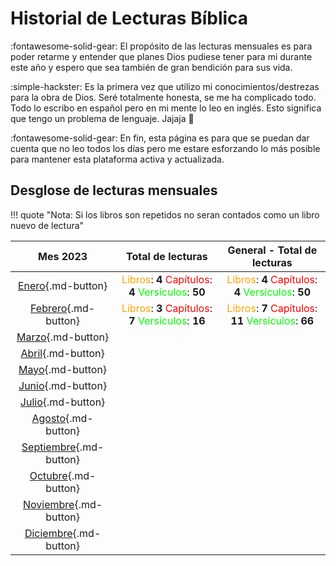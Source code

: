 # Historial de Lecturas Bíblica

:fontawesome-solid-gear: El propósito de las lecturas mensuales es para poder retarme y entender que planes Dios pudiese tener para mi durante este año y espero que sea también de gran bendición para sus vida.

:simple-hackster: Es la primera vez que utilizo mi conocimientos/destrezas para la obra de Dios. Seré totalmente honesta, se me ha complicado todo. Todo lo escribo en español pero en mi mente lo leo en inglés. Esto significa que tengo un problema de lenguaje. Jajaja 🤣

:fontawesome-solid-gear: En fin, esta página es para que se puedan dar cuenta que no leo todos los días pero me estare esforzando lo más posible para mantener esta plataforma activa y actualizada.

## Desglose de lecturas mensuales
!!! quote "Nota: Si los libros son repetidos no seran contados como un libro nuevo de lectura"


| Mes 2023      | Total de lecturas       | General - Total de lecturas       |
| :-----------: | :------------------------------------:| :------------------------------------:|
| [Enero](ene.md){.md-button}        | <font color=orange>Libros</font>: **4** <font color=red>Capítulos</font>: **4** <font color=lime>Versículos</font>: **50** | <font color=orange>Libros</font>: **4** <font color=red>Capítulos</font>: **4** <font color=lime>Versículos</font>: **50** |
| [Febrero](feb.md){.md-button}       | <font color=orange>Libros</font>: **3** <font color=red>Capítulos</font>: **7** <font color=lime>Versículos</font>: **16** | <font color=orange>Libros</font>: **7** <font color=red>Capítulos</font>: **11** <font color=lime>Versículos</font>: **66** |
| [Marzo](mar.md){.md-button}         |  | |
| [Abril](abr.md){.md-button}         |  | |
| [Mayo](may.md){.md-button}          |  | |
| [Junio](jun.md){.md-button}         |  | |
| [Julio](jul.md){.md-button}         |  | |
| [Agosto](ago.md){.md-button}        |  | |
| [Septiembre](sep.md){.md-button}    |  | |
| [Octubre](oct.md){.md-button}       |  | |
| [Noviembre](nov.md){.md-button}     |  | |
| [Diciembre](dic.md){.md-button}     |  | |
